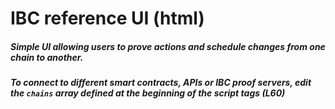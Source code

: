 # IBC reference UI (html)

##### Simple UI allowing users to prove actions and schedule changes from one chain to another.
##### To connect to different smart contracts, APIs or IBC proof servers, edit the `chains` array defined at the beginning of the script tags (L60) 
